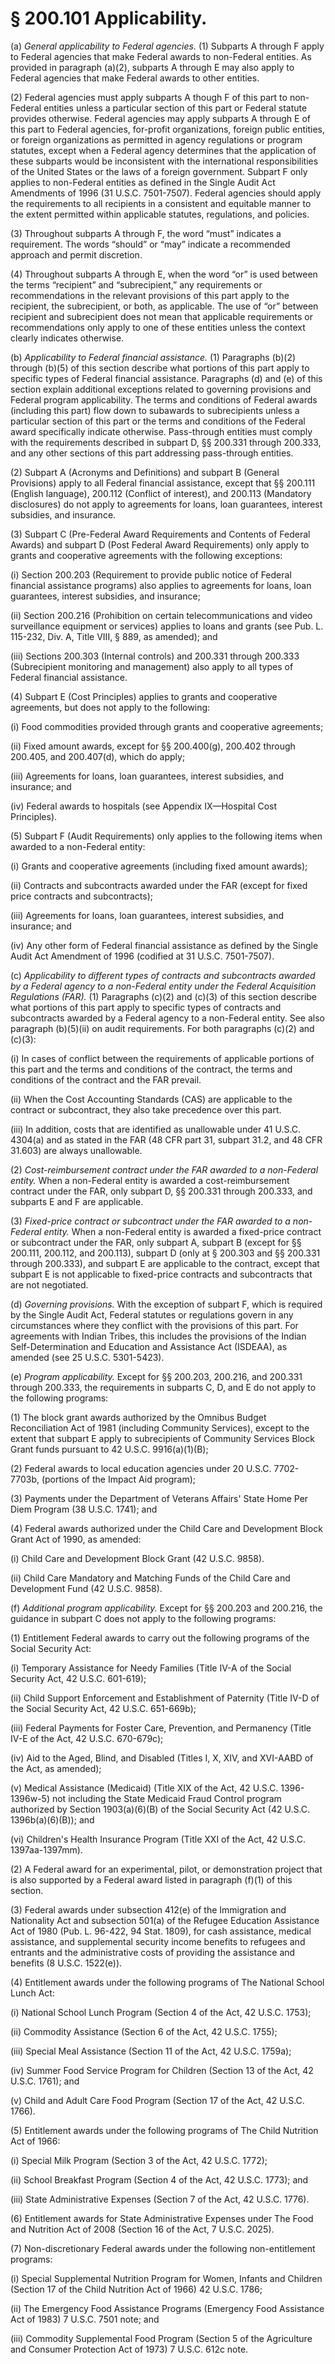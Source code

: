 # § 200.101   Applicability.

(a) *General applicability to Federal agencies.* (1) Subparts A through F apply to Federal agencies that make Federal awards to non-Federal entities. As provided in paragraph (a)(2), subparts A through E may also apply to Federal agencies that make Federal awards to other entities.


(2) Federal agencies must apply subparts A though F of this part to non-Federal entities unless a particular section of this part or Federal statute provides otherwise. Federal agencies may apply subparts A through E of this part to Federal agencies, for-profit organizations, foreign public entities, or foreign organizations as permitted in agency regulations or program statutes, except when a Federal agency determines that the application of these subparts would be inconsistent with the international responsibilities of the United States or the laws of a foreign government. Subpart F only applies to non-Federal entities as defined in the Single Audit Act Amendments of 1996 (31 U.S.C. 7501-7507). Federal agencies should apply the requirements to all recipients in a consistent and equitable manner to the extent permitted within applicable statutes, regulations, and policies.


(3) Throughout subparts A through F, the word “must” indicates a requirement. The words “should” or “may” indicate a recommended approach and permit discretion.


(4) Throughout subparts A through E, when the word “or” is used between the terms “recipient” and “subrecipient,” any requirements or recommendations in the relevant provisions of this part apply to the recipient, the subrecipient, or both, as applicable. The use of “or” between recipient and subrecipient does not mean that applicable requirements or recommendations only apply to one of these entities unless the context clearly indicates otherwise.


(b) *Applicability to Federal financial assistance.* (1) Paragraphs (b)(2) through (b)(5) of this section describe what portions of this part apply to specific types of Federal financial assistance. Paragraphs (d) and (e) of this section explain additional exceptions related to governing provisions and Federal program applicability. The terms and conditions of Federal awards (including this part) flow down to subawards to subrecipients unless a particular section of this part or the terms and conditions of the Federal award specifically indicate otherwise. Pass-through entities must comply with the requirements described in subpart D, §§ 200.331 through 200.333, and any other sections of this part addressing pass-through entities.


(2) Subpart A (Acronyms and Definitions) and subpart B (General Provisions) apply to all Federal financial assistance, except that §§ 200.111 (English language), 200.112 (Conflict of interest), and 200.113 (Mandatory disclosures) do not apply to agreements for loans, loan guarantees, interest subsidies, and insurance.


(3) Subpart C (Pre-Federal Award Requirements and Contents of Federal Awards) and subpart D (Post Federal Award Requirements) only apply to grants and cooperative agreements with the following exceptions:


(i) Section 200.203 (Requirement to provide public notice of Federal financial assistance programs) also applies to agreements for loans, loan guarantees, interest subsidies, and insurance;


(ii) Section 200.216 (Prohibition on certain telecommunications and video surveillance equipment or services) applies to loans and grants (see Pub. L. 115-232, Div. A, Title VIII, § 889, as amended); and


(iii) Sections 200.303 (Internal controls) and 200.331 through 200.333 (Subrecipient monitoring and management) also apply to all types of Federal financial assistance.


(4) Subpart E (Cost Principles) applies to grants and cooperative agreements, but does not apply to the following:


(i) Food commodities provided through grants and cooperative agreements;


(ii) Fixed amount awards, except for §§ 200.400(g), 200.402 through 200.405, and 200.407(d), which do apply;


(iii) Agreements for loans, loan guarantees, interest subsidies, and insurance; and


(iv) Federal awards to hospitals (see Appendix IX—Hospital Cost Principles).


(5) Subpart F (Audit Requirements) only applies to the following items when awarded to a non-Federal entity:


(i) Grants and cooperative agreements (including fixed amount awards);


(ii) Contracts and subcontracts awarded under the FAR (except for fixed price contracts and subcontracts);


(iii) Agreements for loans, loan guarantees, interest subsidies, and insurance; and


(iv) Any other form of Federal financial assistance as defined by the Single Audit Act Amendment of 1996 (codified at 31 U.S.C. 7501-7507).


(c) *Applicability to different types of contracts and subcontracts awarded by a Federal agency to a non-Federal entity under the Federal Acquisition Regulations (FAR).* (1) Paragraphs (c)(2) and (c)(3) of this section describe what portions of this part apply to specific types of contracts and subcontracts awarded by a Federal agency to a non-Federal entity. See also paragraph (b)(5)(ii) on audit requirements. For both paragraphs (c)(2) and (c)(3):


(i) In cases of conflict between the requirements of applicable portions of this part and the terms and conditions of the contract, the terms and conditions of the contract and the FAR prevail.


(ii) When the Cost Accounting Standards (CAS) are applicable to the contract or subcontract, they also take precedence over this part.


(iii) In addition, costs that are identified as unallowable under 41 U.S.C. 4304(a) and as stated in the FAR (48 CFR part 31, subpart 31.2, and 48 CFR 31.603) are always unallowable.


(2) *Cost-reimbursement contract under the FAR awarded to a non-Federal entity.* When a non-Federal entity is awarded a cost-reimbursement contract under the FAR, only subpart D, §§ 200.331 through 200.333, and subparts E and F are applicable.


(3) *Fixed-price contract or subcontract under the FAR awarded to a non-Federal entity.* When a non-Federal entity is awarded a fixed-price contract or subcontract under the FAR, only subpart A, subpart B (except for §§ 200.111, 200.112, and 200.113), subpart D (only at § 200.303 and §§ 200.331 through 200.333), and subpart E are applicable to the contract, except that subpart E is not applicable to fixed-price contracts and subcontracts that are not negotiated.


(d) *Governing provisions.* With the exception of subpart F, which is required by the Single Audit Act, Federal statutes or regulations govern in any circumstances where they conflict with the provisions of this part. For agreements with Indian Tribes, this includes the provisions of the Indian Self-Determination and Education and Assistance Act (ISDEAA), as amended (see 25 U.S.C. 5301-5423).


(e) *Program applicability.* Except for §§ 200.203, 200.216, and 200.331 through 200.333, the requirements in subparts C, D, and E do not apply to the following programs:


(1) The block grant awards authorized by the Omnibus Budget Reconciliation Act of 1981 (including Community Services), except to the extent that subpart E apply to subrecipients of Community Services Block Grant funds pursuant to 42 U.S.C. 9916(a)(1)(B);


(2) Federal awards to local education agencies under 20 U.S.C. 7702-7703b, (portions of the Impact Aid program);


(3) Payments under the Department of Veterans Affairs' State Home Per Diem Program (38 U.S.C. 1741); and


(4) Federal awards authorized under the Child Care and Development Block Grant Act of 1990, as amended:


(i) Child Care and Development Block Grant (42 U.S.C. 9858).


(ii) Child Care Mandatory and Matching Funds of the Child Care and Development Fund (42 U.S.C. 9858).


(f) *Additional program applicability.* Except for §§ 200.203 and 200.216, the guidance in subpart C does not apply to the following programs:


(1) Entitlement Federal awards to carry out the following programs of the Social Security Act:


(i) Temporary Assistance for Needy Families (Title IV-A of the Social Security Act, 42 U.S.C. 601-619);


(ii) Child Support Enforcement and Establishment of Paternity (Title IV-D of the Social Security Act, 42 U.S.C. 651-669b);


(iii) Federal Payments for Foster Care, Prevention, and Permanency (Title IV-E of the Act, 42 U.S.C. 670-679c);


(iv) Aid to the Aged, Blind, and Disabled (Titles I, X, XIV, and XVI-AABD of the Act, as amended);


(v) Medical Assistance (Medicaid) (Title XIX of the Act, 42 U.S.C. 1396-1396w-5) not including the State Medicaid Fraud Control program authorized by Section 1903(a)(6)(B) of the Social Security Act (42 U.S.C. 1396b(a)(6)(B)); and


(vi) Children's Health Insurance Program (Title XXI of the Act, 42 U.S.C. 1397aa-1397mm).


(2) A Federal award for an experimental, pilot, or demonstration project that is also supported by a Federal award listed in paragraph (f)(1) of this section.


(3) Federal awards under subsection 412(e) of the Immigration and Nationality Act and subsection 501(a) of the Refugee Education Assistance Act of 1980 (Pub. L. 96-422, 94 Stat. 1809), for cash assistance, medical assistance, and supplemental security income benefits to refugees and entrants and the administrative costs of providing the assistance and benefits (8 U.S.C. 1522(e)).


(4) Entitlement awards under the following programs of The National School Lunch Act:


(i) National School Lunch Program (Section 4 of the Act, 42 U.S.C. 1753);


(ii) Commodity Assistance (Section 6 of the Act, 42 U.S.C. 1755);


(iii) Special Meal Assistance (Section 11 of the Act, 42 U.S.C. 1759a);


(iv) Summer Food Service Program for Children (Section 13 of the Act, 42 U.S.C. 1761); and


(v) Child and Adult Care Food Program (Section 17 of the Act, 42 U.S.C. 1766).


(5) Entitlement awards under the following programs of The Child Nutrition Act of 1966:


(i) Special Milk Program (Section 3 of the Act, 42 U.S.C. 1772);


(ii) School Breakfast Program (Section 4 of the Act, 42 U.S.C. 1773); and


(iii) State Administrative Expenses (Section 7 of the Act, 42 U.S.C. 1776).


(6) Entitlement awards for State Administrative Expenses under The Food and Nutrition Act of 2008 (Section 16 of the Act, 7 U.S.C. 2025).


(7) Non-discretionary Federal awards under the following non-entitlement programs:


(i) Special Supplemental Nutrition Program for Women, Infants and Children (Section 17 of the Child Nutrition Act of 1966) 42 U.S.C. 1786;


(ii) The Emergency Food Assistance Programs (Emergency Food Assistance Act of 1983) 7 U.S.C. 7501 note; and


(iii) Commodity Supplemental Food Program (Section 5 of the Agriculture and Consumer Protection Act of 1973) 7 U.S.C. 612c note.






